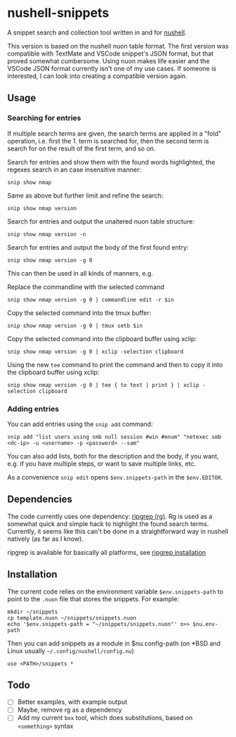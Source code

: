 # nushell-snippets

A snippet search and collection tool written in and for [nushell](https://github.com/nushell/nushell).

This version is based on the nushell nuon table format. The first version was compatible with TextMate and VSCode snippet's JSON format, but that proved somewhat cumbersome. Using nuon makes life easier and the VSCode JSON format currently isn't one of my use cases. If someone is interested, I can look into creating a compatible version again.

## Usage

### Searching for entries
If multiple search terms are given, the search terms are applied in a "fold" operation, i.e. first the 1. term is searched for, then the second term is search for on the result of the first term, and so on.

Search for entries and show them with the found words highlighted, the regexes search in an case insensitive manner:
```nushell
snip show nmap
```

Same as above but further limit and refine the search:
```nushell
snip show nmap version
```

Search for entries and output the unaltered nuon table structure:
```nushell
snip show nmap version -n
```

Search for entries and output the body of the first found entry:
```nushell
snip show nmap version -g 0
```

This can then be used in all kinds of manners, e.g.

Replace the commandline with the selected command
```nushell
snip show nmap version -g 0 | commandline edit -r $in
```

Copy the selected command into the tmux buffer:
```nushell
snip show nmap version -g 0 | tmux setb $in
```

Copy the selected command into the clipboard buffer using xclip:
```nushell
snip show nmap version -g 0 | xclip -selection clipboard
```

Using the new `tee` command to print the command and then to copy it into the clipboard buffer using xclip:
```nushell
snip show nmap version -g 0 | tee { to text | print } | xclip -selection clipboard
```

### Adding entries
You can add entries using the `snip add` command:

```nushell
snip add "list users using smb null session #win #enum" "netexec smb <dc-ip> -u <username> -p <password> --sam"
```

You can also add lists, both for the description and the body, if you want, e.g. if you have multiple steps, or want to save multiple links, etc.

As a convenience `snip edit` opens `$env.snippets-path` in the `$env.EDITOR`.


## Dependencies
The code currently uses one dependency: [ripgrep (rg)](https://github.com/BurntSushi/ripgrep).
Rg is used as a somewhat quick and simple hack to highlight the found search terms.
Currently, it seems like this can't be done in a straightforward way in nushell natively (as far as I know).

ripgrep is available for basically all platforms, see [ripgrep installation](https://github.com/BurntSushi/ripgrep#installation)

## Installation
The current code relies on the environment variable `$env.snippets-path` to point to the `.nuon` file that stores the snippets.
For example:
```nushell
mkdir ~/snippets
cp template.nuon ~/snippets/snippets.nuon
echo '$env.snippets-path = "~/snippets/snippets.nuon"' o>> $nu.env-path
```

Then you can add snippets as a module in $nu.config-path (on *BSD and Linux usually `~/.config/nushell/config.nu`)
```nushell
use <PATH>/snippets *
```

## Todo
- [ ] Better examples, with example output
- [ ] Maybe, remove rg as a dependency
- [ ] Add my current `box` tool, which does substitutions, based on `<something>` syntax
